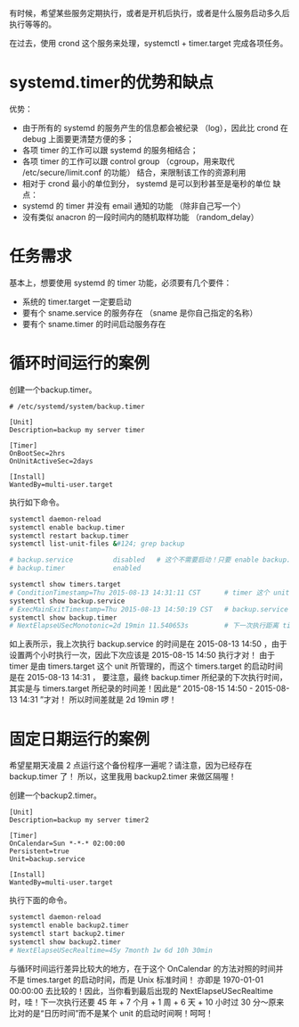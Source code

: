 有时候，希望某些服务定期执行，或者是开机后执行，或者是什么服务启动多久后执行等等的。

在过去，使用 crond 这个服务来处理，systemctl + timer.target 完成各项任务。

# systemd.timer的优势和缺点

优势：
- 由于所有的 systemd 的服务产生的信息都会被纪录 （log），因此比 crond 在 debug 上面要更清楚方便的多；
- 各项 timer 的工作可以跟 systemd 的服务相结合；
- 各项 timer 的工作可以跟 control group （cgroup，用来取代 /etc/secure/limit.conf 的功能） 结合，来限制该工作的资源利用
- 相对于 crond 最小的单位到分， systemd 是可以到秒甚至是毫秒的单位
缺点：
- systemd 的 timer 并没有 email 通知的功能 （除非自己写一个）
- 没有类似 anacron 的一段时间内的随机取样功能 （random_delay）

# 任务需求

基本上，想要使用 systemd 的 timer 功能，必须要有几个要件：
- 系统的 timer.target 一定要启动
- 要有个 sname.service 的服务存在 （sname 是你自己指定的名称）
- 要有个 sname.timer 的时间启动服务存在

# 循环时间运行的案例

创建一个backup.timer。
```shell
# /etc/systemd/system/backup.timer

[Unit]
Description=backup my server timer

[Timer]
OnBootSec=2hrs
OnUnitActiveSec=2days

[Install]
WantedBy=multi-user.target
```
执行如下命令。
```bash
systemctl daemon-reload
systemctl enable backup.timer
systemctl restart backup.timer
systemctl list-unit-files &#124; grep backup

# backup.service          disabled   # 这个不需要启动！只要 enable backup.timer 即可！
# backup.timer            enabled

systemctl show timers.target
# ConditionTimestamp=Thu 2015-08-13 14:31:11 CST      # timer 这个 unit 启动的时间！
systemctl show backup.service
# ExecMainExitTimestamp=Thu 2015-08-13 14:50:19 CST   # backup.service 上次执行的时间
systemctl show backup.timer
# NextElapseUSecMonotonic=2d 19min 11.540653s         # 下一次执行距离 timers.target 的时间
```
如上表所示，我上次执行 backup.service 的时间是在 2015-08-13 14:50 ，由于设置两个小时执行一次，因此下次应该是 2015-08-15 14:50 执行才对！ 由于 timer 是由 timers.target 这个 unit 所管理的，而这个 timers.target 的启动时间是在 2015-08-13 14:31 ， 要注意，最终 backup.timer 所纪录的下次执行时间，其实是与 timers.target 所纪录的时间差！因此是“ 2015-08-15 14:50 - 2015-08-13 14:31 ”才对！ 所以时间差就是 2d 19min 啰！



# 固定日期运行的案例

希望星期天凌晨 2 点运行这个备份程序一遍呢？请注意，因为已经存在 backup.timer 了！ 所以，这里我用 backup2.timer 来做区隔喔！

创建一个backup2.timer。
```shell
[Unit]
Description=backup my server timer2

[Timer]
OnCalendar=Sun *-*-* 02:00:00
Persistent=true
Unit=backup.service

[Install]
WantedBy=multi-user.target
```
执行下面的命令。
```bash
systemctl daemon-reload
systemctl enable backup2.timer
systemctl start backup2.timer
systemctl show backup2.timer
# NextElapseUSecRealtime=45y 7month 1w 6d 10h 30min
```
与循环时间运行差异比较大的地方，在于这个 OnCalendar 的方法对照的时间并不是 times.target 的启动时间，而是 Unix 标准时间！ 亦即是 1970-01-01 00:00:00 去比较的！因此，当你看到最后出现的 NextElapseUSecRealtime 时，哇！下一次执行还要 45 年 + 7 个月 + 1 周 + 6 天 + 10 小时过 30 分～原来比对的是“日历时间”而不是某个 unit 的启动时间啊！呵呵！